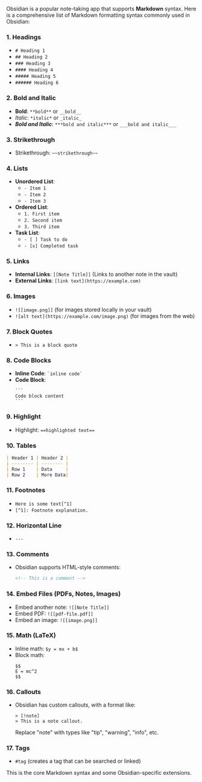 Obsidian is a popular note-taking app that supports **Markdown** syntax. Here is a comprehensive list of Markdown formatting syntax commonly used in Obsidian:

### 1. **Headings**
- `# Heading 1`
- `## Heading 2`
- `### Heading 3`
- `#### Heading 4`
- `##### Heading 5`
- `###### Heading 6`

### 2. **Bold and Italic**
- **Bold**: `**bold**` or `__bold__`
- *Italic*: `*italic*` or `_italic_`
- ***Bold and Italic***: `***bold and italic***` or `___bold and italic___`

### 3. **Strikethrough**
- Strikethrough: `~~strikethrough~~`

### 4. **Lists**
- **Unordered List**: 
    - `- Item 1`
    - `- Item 2`
    - `- Item 3`
- **Ordered List**: 
    - `1. First item`
    - `2. Second item`
    - `3. Third item`
- **Task List**:
    - `- [ ] Task to do`
    - `- [x] Completed task`

### 5. **Links**
- **Internal Links**: `[[Note Title]]` (Links to another note in the vault)
- **External Links**: `[link text](https://example.com)`

### 6. **Images**
- `![[image.png]]` (for images stored locally in your vault)
- `![alt text](https://example.com/image.png)` (for images from the web)

### 7. **Block Quotes**
- `> This is a block quote`

### 8. **Code Blocks**
- **Inline Code**: `` `inline code` ``
- **Code Block**:
    ````
    ```
    Code block content
    ```
    ````

### 9. **Highlight**
- Highlight: `==highlighted text==`

### 10. **Tables**
```markdown
| Header 1 | Header 2 |
| -------- | -------- |
| Row 1    | Data     |
| Row 2    | More Data|
```

### 11. **Footnotes**
- `Here is some text[^1]`
- `[^1]: Footnote explanation.`

### 12. **Horizontal Line**
- `---`

### 13. **Comments**
- Obsidian supports HTML-style comments:
  ```html
  <!-- This is a comment -->
  ```

### 14. **Embed Files (PDFs, Notes, Images)**
- Embed another note: `![[Note Title]]`
- Embed PDF: `![[pdf-file.pdf]]`
- Embed an image: `![[image.png]]`

### 15. **Math (LaTeX)**
- Inline math: `$y = mx + b$`
- Block math:
    ```
    $$
    E = mc^2
    $$
    ```

### 16. **Callouts**
- Obsidian has custom callouts, with a format like:
    ```
    > [!note]
    > This is a note callout.
    ```
  Replace "note" with types like "tip", "warning", "info", etc.

### 17. **Tags**
- `#tag` (creates a tag that can be searched or linked)

This is the core Markdown syntax and some Obsidian-specific extensions.